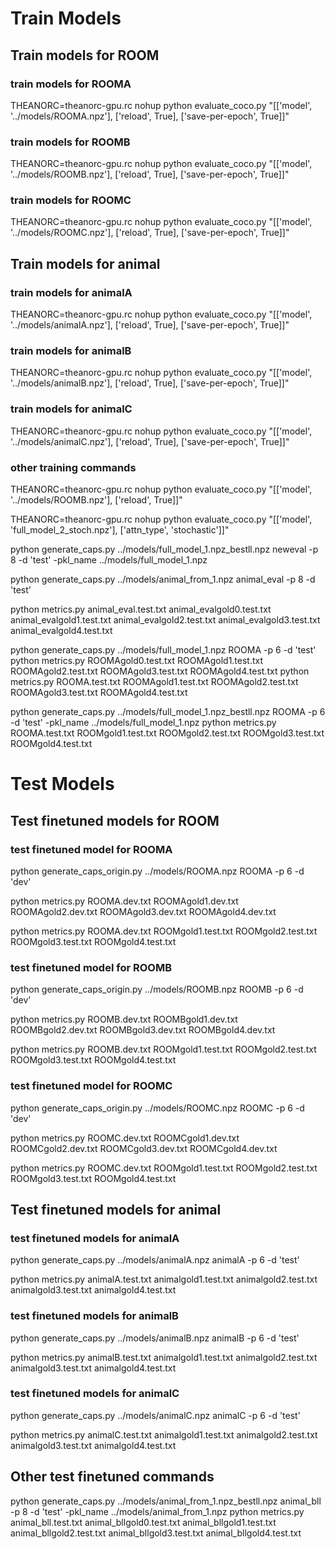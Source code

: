 # Train Models

## Train models for ROOM
### train models for ROOMA
THEANORC=theanorc-gpu.rc nohup python evaluate_coco.py "[['model', '../models/ROOMA.npz'], ['reload', True], ['save-per-epoch', True]]"

### train models for ROOMB
THEANORC=theanorc-gpu.rc nohup python evaluate_coco.py "[['model', '../models/ROOMB.npz'], ['reload', True], ['save-per-epoch', True]]"

### train models for ROOMC
THEANORC=theanorc-gpu.rc nohup python evaluate_coco.py "[['model', '../models/ROOMC.npz'], ['reload', True], ['save-per-epoch', True]]"

## Train models for animal
### train models for animalA
THEANORC=theanorc-gpu.rc nohup python evaluate_coco.py "[['model', '../models/animalA.npz'], ['reload', True], ['save-per-epoch', True]]"

### train models for animalB
THEANORC=theanorc-gpu.rc nohup python evaluate_coco.py "[['model', '../models/animalB.npz'], ['reload', True], ['save-per-epoch', True]]"

### train models for animalC
THEANORC=theanorc-gpu.rc nohup python evaluate_coco.py "[['model', '../models/animalC.npz'], ['reload', True], ['save-per-epoch', True]]"

### other training commands
THEANORC=theanorc-gpu.rc nohup python evaluate_coco.py "[['model', '../models/ROOMB.npz'], ['reload', True]]"

THEANORC=theanorc-gpu.rc nohup python evaluate_coco.py "[['model', 'full_model_2_stoch.npz'], ['attn_type', 'stochastic']]"




python generate_caps.py ../models/full_model_1.npz_bestll.npz neweval -p 8 -d 'test' -pkl_name ../models/full_model_1.npz

python generate_caps.py ../models/animal_from_1.npz animal_eval -p 8 -d 'test' 

python metrics.py animal_eval.test.txt animal_evalgold0.test.txt animal_evalgold1.test.txt animal_evalgold2.test.txt animal_evalgold3.test.txt animal_evalgold4.test.txt


python generate_caps.py ../models/full_model_1.npz ROOMA -p 6 -d 'test' 
python metrics.py ROOMAgold0.test.txt ROOMAgold1.test.txt ROOMAgold2.test.txt ROOMAgold3.test.txt ROOMAgold4.test.txt
python metrics.py ROOMA.test.txt ROOMAgold1.test.txt ROOMAgold2.test.txt ROOMAgold3.test.txt ROOMAgold4.test.txt

python generate_caps.py ../models/full_model_1.npz_bestll.npz ROOMA -p 6 -d 'test' -pkl_name ../models/full_model_1.npz
python metrics.py ROOMA.test.txt ROOMgold1.test.txt ROOMgold2.test.txt ROOMgold3.test.txt ROOMgold4.test.txt

# Test Models

## Test finetuned models for ROOM
### test finetuned model for ROOMA
python generate_caps_origin.py ../models/ROOMA.npz ROOMA -p 6 -d 'dev'

python metrics.py ROOMA.dev.txt ROOMAgold1.dev.txt ROOMAgold2.dev.txt ROOMAgold3.dev.txt ROOMAgold4.dev.txt

python metrics.py ROOMA.dev.txt ROOMgold1.test.txt ROOMgold2.test.txt ROOMgold3.test.txt ROOMgold4.test.txt

### test finetuned model for ROOMB
python generate_caps_origin.py ../models/ROOMB.npz ROOMB -p 6 -d 'dev' 

python metrics.py ROOMB.dev.txt ROOMBgold1.dev.txt ROOMBgold2.dev.txt ROOMBgold3.dev.txt ROOMBgold4.dev.txt

python metrics.py ROOMB.dev.txt ROOMgold1.test.txt ROOMgold2.test.txt ROOMgold3.test.txt ROOMgold4.test.txt

### test finetuned model for ROOMC
python generate_caps_origin.py ../models/ROOMC.npz ROOMC -p 6 -d 'dev' 

python metrics.py ROOMC.dev.txt ROOMCgold1.dev.txt ROOMCgold2.dev.txt ROOMCgold3.dev.txt ROOMCgold4.dev.txt

python metrics.py ROOMC.dev.txt ROOMgold1.test.txt ROOMgold2.test.txt ROOMgold3.test.txt ROOMgold4.test.txt

## Test finetuned models for animal
### test finetuned models for animalA
python generate_caps.py ../models/animalA.npz animalA -p 6 -d 'test'

python metrics.py animalA.test.txt animalgold1.test.txt animalgold2.test.txt animalgold3.test.txt animalgold4.test.txt

### test finetuned models for animalB
python generate_caps.py ../models/animalB.npz animalB -p 6 -d 'test'

python metrics.py animalB.test.txt animalgold1.test.txt animalgold2.test.txt animalgold3.test.txt animalgold4.test.txt

### test finetuned models for animalC
python generate_caps.py ../models/animalC.npz animalC -p 6 -d 'test'

python metrics.py animalC.test.txt animalgold1.test.txt animalgold2.test.txt animalgold3.test.txt animalgold4.test.txt






## Other test finetuned commands
python generate_caps.py ../models/animal_from_1.npz_bestll.npz animal_bll -p 8 -d 'test' -pkl_name ../models/animal_from_1.npz 
python metrics.py animal_bll.test.txt animal_bllgold0.test.txt animal_bllgold1.test.txt animal_bllgold2.test.txt animal_bllgold3.test.txt animal_bllgold4.test.txt
